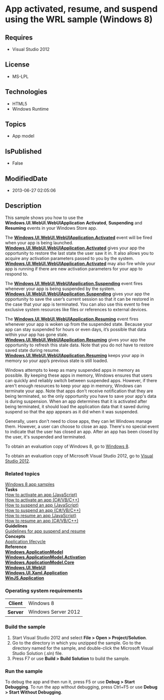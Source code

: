 # App activated, resume, and suspend using the WRL  sample (Windows 8)
## Requires
* Visual Studio 2012
## License
* MS-LPL
## Technologies
* HTML5
* Windows Runtime
## Topics
* App model
## IsPublished
* False
## ModifiedDate
* 2013-06-27 02:05:06
## Description

<div id="mainSection">
<p>This sample shows you how to use the <b>Windows.UI.WebUI.WebUIApplication</b> <b>
Activated</b>, <b>Suspending</b> and <b>Resuming</b> events in your Windows Store app.
</p>
<p>The <a href="http://msdn.microsoft.com/library/windows/apps/br242314"><b>Windows.UI.WebUI.WebUIApplication.Activated</b></a> event will be fired when your app is being launched.
<a href="http://msdn.microsoft.com/library/windows/apps/br242314"><b>Windows.UI.WebUI.WebUIApplication.Activated</b></a> gives your app the opportunity to restore the last state the user saw it in. It also allows you to acquire any activation parameters passed
 to you by the system. <a href="http://msdn.microsoft.com/library/windows/apps/br242314">
<b>Windows.UI.WebUI.WebUIApplication.Activated</b></a> may also fire while your app is running if there are new activation parameters for your app to respond to.</p>
<p>The <a href="http://msdn.microsoft.com/library/windows/apps/br242316"><b>Windows.UI.WebUI.WebUIApplication.Suspending</b></a> event fires whenever your app is being suspended by the system.
<a href="http://msdn.microsoft.com/library/windows/apps/br242316"><b>Windows.UI.WebUI.WebUIApplication.Suspending</b></a> gives your app the opportunity to save the user’s current session so that it can be restored in the case that your app is terminated. You
 can also use this event to free exclusive system resources like files or references to external devices.</p>
<p>The <a href="http://msdn.microsoft.com/library/windows/apps/br242315"><b>Windows.UI.WebUI.WebUIApplication.Resuming</b></a> event fires whenever your app is woken up from the suspended state. Because your app can stay suspended for hours or even days, it’s
 possible that data within your app has gone stale. <a href="http://msdn.microsoft.com/library/windows/apps/br242315">
<b>Windows.UI.WebUI.WebUIApplication.Resuming</b></a> gives your app the opportunity to refresh this stale data. Note that you do not have to restore saved state during resume.
<a href="http://msdn.microsoft.com/library/windows/apps/br242315"><b>Windows.UI.WebUI.WebUIApplication.Resuming</b></a> keeps your app in memory so your app’s previous state is still loaded.</p>
<p>Windows attempts to keep as many suspended apps in memory as possible. By keeping these apps in memory, Windows ensures that users can quickly and reliably switch between suspended apps. However, if there aren't enough resources to keep your app in memory,
 Windows can terminate your app. Note that apps don't receive notification that they are being terminated, so the only opportunity you have to save your app's data is during suspension. When an app determines that it is activated after being terminated, it
 should load the application data that it saved during suspend so that the app appears as it did when it was suspended.</p>
<p>Generally, users don't need to close apps, they can let Windows manage them. However, a user can choose to close an app. There's no special event to indicate that the user has closed an app. After an app has been closed by the user, it's suspended and terminated.</p>
<p>To obtain an evaluation copy of Windows&nbsp;8, go to <a href="http://go.microsoft.com/fwlink/p/?linkid=241655">
Windows&nbsp;8</a>.</p>
<p>To obtain an evaluation copy of Microsoft Visual Studio&nbsp;2012, go to <a href="http://go.microsoft.com/fwlink/p/?linkid=241656">
Visual Studio&nbsp;2012</a>.</p>
<h3><a id="related_topics"></a>Related topics</h3>
<dl><dt><a href="http://go.microsoft.com/fwlink/p/?LinkID=227694">Windows 8 app samples</a>
</dt><dt><b>Tasks</b> </dt><dt><a href="http://msdn.microsoft.com/library/windows/apps/hh465102">How to activate an app (JavaScript)</a>
</dt><dt><a href="http://msdn.microsoft.com/library/windows/apps/hh465093">How to activate an app (C#/VB/C&#43;&#43;)</a>
</dt><dt><a href="http://msdn.microsoft.com/library/windows/apps/hh465138">How to suspend an app (JavaScript)</a>
</dt><dt><a href="http://msdn.microsoft.com/library/windows/apps/hh465115">How to suspend an app (C#/VB/C&#43;&#43;)</a>
</dt><dt><a href="http://msdn.microsoft.com/library/windows/apps/hh465114">How to resume an app (JavaScript)</a>
</dt><dt><a href="http://msdn.microsoft.com/library/windows/apps/hh465110">How to resume an app (C#/VB/C&#43;&#43;)</a>
</dt><dt><b>Guidelines</b> </dt><dt><a href="http://msdn.microsoft.com/library/windows/apps/hh465088">Guidelines for app suspend and resume</a>
</dt><dt><b>Concepts</b> </dt><dt><a href="http://msdn.microsoft.com/library/windows/apps/hh464925">Application lifecycle</a>
</dt><dt><b>Reference</b> </dt><dt><a href="http://msdn.microsoft.com/library/windows/apps/br224691"><b>Windows.ApplicationModel</b></a>
</dt><dt><a href="http://msdn.microsoft.com/library/windows/apps/br224766"><b>Windows.ApplicationModel.Activation</b></a>
</dt><dt><a href="http://msdn.microsoft.com/library/windows/apps/br205865"><b>Windows.ApplicationModel.Core</b></a>
</dt><dt><a href="http://msdn.microsoft.com/library/windows/apps/br242317"><b>Windows.UI.WebUI</b></a>
</dt><dt><a href="http://msdn.microsoft.com/library/windows/apps/br242324"><b>Windows.UI.Xaml.Application</b></a>
</dt><dt><a href="http://msdn.microsoft.com/library/windows/apps/br229774"><b>WinJS.Application</b></a>
</dt></dl>
<h3>Operating system requirements</h3>
<table>
<tbody>
<tr>
<th>Client</th>
<td><dt>Windows&nbsp;8 </dt></td>
</tr>
<tr>
<th>Server</th>
<td><dt>Windows Server&nbsp;2012 </dt></td>
</tr>
</tbody>
</table>
<h3>Build the sample</h3>
<ol>
<li>Start Visual Studio&nbsp;2012 and select <b>File &gt; Open &gt; Project/Solution</b>.
</li><li>Go to the directory in which you unzipped the sample. Go to the directory named for the sample, and double-click the Microsoft Visual Studio Solution (.sln) file.
</li><li>Press F7 or use <b>Build &gt; Build Solution</b> to build the sample. </li></ol>
<h3>Run the sample</h3>
<p>To debug the app and then run it, press F5 or use <b>Debug &gt; Start Debugging</b>. To run the app without debugging, press Ctrl&#43;F5 or use
<b>Debug &gt; Start Without Debugging</b>.</p>
</div>
